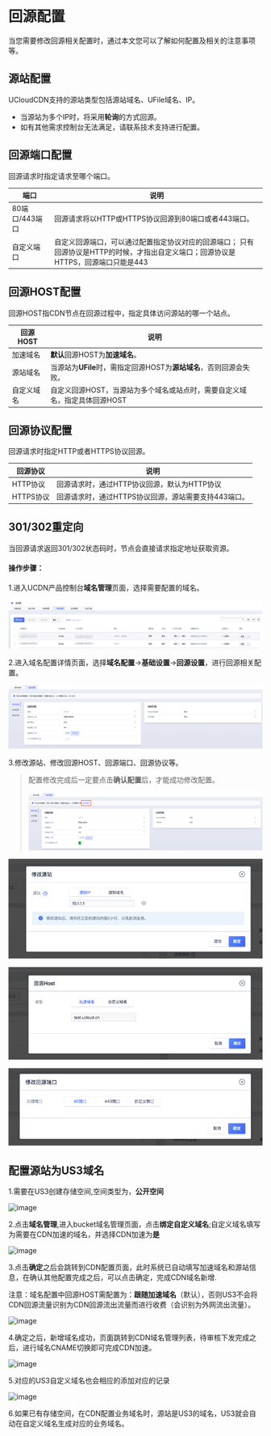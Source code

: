 # 回源配置

当您需要修改回源相关配置时，通过本文您可以了解如何配置及相关的注意事项等。

## 源站配置

UCloudCDN支持的源站类型包括源站域名、UFile域名、IP。

*  当源站为多个IP时，将采用<strong>轮询</strong>的方式回源。
*  如有其他需求控制台无法满足，请联系技术支持进行配置。

## 回源端口配置

回源请求时指定请求至哪个端口。

| 端口           | 说明                                                 |
| -------------- | ---------------------------------------------------- |
| 80端口/443端口 | 回源请求将以HTTP或HTTPS协议回源到80端口或者443端口。 |
| 自定义端口     | 自定义回源端口，可以通过配置指定协议对应的回源端口； 只有回源协议是HTTP的时候，才指出自定义端口；回源协议是HTTPS，回源端口只能是443   |

## 回源HOST配置

回源HOST指CDN节点在回源过程中，指定具体访问源站的哪一个站点。

| 回源HOST   | 说明                                                         |
| ---------- | ------------------------------------------------------------ |
| 加速域名   | <strong>默认</strong>回源HOST为<strong>加速域名</strong>。                                     |
| 源站域名   | 当源站为<strong>UFile</strong>时，需指定回源HOST为<strong>源站域名</strong>，否则回源会失败。  |
| 自定义域名 | 自定义回源HOST，当源站为多个域名或站点时，需要自定义域名，指定具体回源HOST |

## 回源协议配置

回源请求时指定HTTP或者HTTPS协议回源。

| 回源协议  | 说明                                                 |
| --------- | ---------------------------------------------------- |
| HTTP协议  | 回源请求时，通过HTTP协议回源，默认为HTTP协议         |
| HTTPS协议 | 回源请求时，通过HTTPS协议回源，源站需要支持443端口。 |

## 301/302重定向

当回源请求返回301/302状态码时，节点会直接请求指定地址获取资源。


#### 操作步骤：

1.进入UCDN产品控制台<strong>域名管理</strong>页面，选择需要配置的域名。

![2022-UCDN域名管理](../../images/2022-UCDN域名管理.png)

2.进入域名配置详情页面，选择<strong>域名配置</strong>→<strong>基础设置</strong>→<strong>回源设置</strong>，进行回源相关配置。

![2022-域名配置-基础设置](../../images/2022-域名配置-基础设置.png)

3.修改源站、修改回源HOST、回源端口、回源协议等。

>配置修改完成后一定要点击<strong>**确认配置**</strong>后，才能成功修改配置。
>
>![2022-域名配置-确认配置](../../images/2022-域名配置-确认配置.png)

![image-20191211152848093](../../images/image-20191211152848093.png)

![image-20191211152939318](../../images/image-20191211152939318.png)

![image-20191211153210705](../../images/image-20191211153210705.png)

## 配置源站为US3域名

1.需要在US3创建存储空间,空间类型为，<strong>公开空间</strong>

![image](https://user-images.githubusercontent.com/89777962/163987261-da855a7e-139e-45af-992f-8fc0c537ffce.png)

2.点击<strong>域名管理</strong>,进入bucket域名管理页面，点击<strong>绑定自定义域名</strong>;自定义域名填写为需要在CDN加速的域名，并选择CDN加速为<strong>是</strong>

![image](https://user-images.githubusercontent.com/89777962/163988296-998593e8-f15d-478d-b574-3dd53fb397d9.png)

3.点击<strong>确定</strong>之后会跳转到CDN配置页面，此时系统已自动填写加速域名和源站信息，在确认其他配置完成之后，可以点击确定，完成CDN域名新增.

注意：域名配置中回源HOST需配置为：<strong>跟随加速域名</strong>（默认），否则US3不会将CDN回源流量识别为CDN回源流出流量而进行收费（会识别为外网流出流量）。

![image](https://user-images.githubusercontent.com/89777962/163989061-67e6045e-2c36-490b-9ed7-ad1631dc7c7b.png)

4.确定之后，新增域名成功，页面跳转到CDN域名管理列表，待审核下发完成之后，进行域名CNAME切换即可完成CDN加速。

![image](https://user-images.githubusercontent.com/89777962/163989856-2e6383d1-e55f-4e82-b282-0749c03ed75f.png)

5.对应的US3自定义域名也会相应的添加对应的记录

![image](https://user-images.githubusercontent.com/89777962/163990038-70534999-61cf-4c5e-8393-0eb44c255dee.png)

6.如果已有存储空间，在CDN配置业务域名时，源站是US3的域名，US3就会自动在自定义域名生成对应的业务域名。
